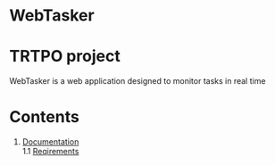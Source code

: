 # WebTasker
# TRTPO project
WebTasker is a web application designed to monitor tasks in real time

# Contents
1. [Documentation](https://github.com/Dmitry720/WebTasker/tree/master/Documents) <br>
  1.1 [Reqirements](https://github.com/Dmitry720/WebTasker/blob/master/Documents/Requirements/RequirementsDocument.md) <br>
